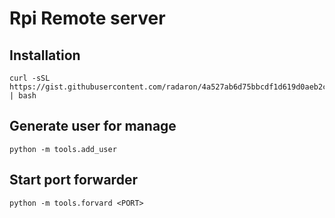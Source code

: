 # Rpi Remote server

## Installation
```
curl -sSL https://gist.githubusercontent.com/radaron/4a527ab6d75bbcdf1d619d0aeb2c6986/raw | bash
```

## Generate user for manage
```
python -m tools.add_user
```

## Start port forwarder
```
python -m tools.forvard <PORT>
```